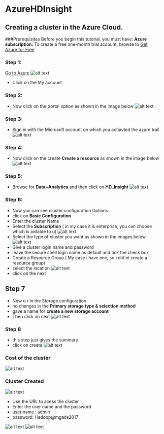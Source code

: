 # AzureHDInsight
## Creating a cluster in the Azure Cloud.

###Prerequisites
Before you begin this tutorial, you must have:
**Azure subscription:** To create a free one-month trial account, browse to [Get Azure for Free](https://azure.microsoft.com/en-us/free/)

### Step 1:
[Go to Azure](https://azure.microsoft.com/)
![alt text](https://github.com/udayallu/AzureHDInsight/blob/master/azure_clus/img1.PNG)
- Click on the My account

### Step 2:
- Now click on the portal option as shown in the image below 
![alt text](https://github.com/udayallu/AzureHDInsight/blob/master/azure_clus/img2.PNG)

### Step 3:
- Sign in with the Microsoft account on which you actiavted the azure trail
![alt text](https://github.com/udayallu/AzureHDInsight/blob/master/azure_clus/img3.PNG)

### Step 4:
- Now click on the create **Create a resource** as shown in the image below 
![alt text](https://github.com/udayallu/AzureHDInsight/blob/master/azure_clus/img4.PNG)

### Step 5:
- Browse for **Data+Analytics** and then click on  **HD_Insight**
![alt text](https://github.com/udayallu/AzureHDInsight/blob/master/azure_clus/img5.PNG)

### Step 6:
- Now you can see cluster configuration Options
- click on **Basic Configuration**
- Enter the cluster Name
- Select the **Subscription** ( in my case it is enterprise, you can choose which is avilable to u)
![alt text](https://github.com/udayallu/AzureHDInsight/blob/master/azure_clus/img6.PNG)
- Select the type of cluster you want as shown in the images below
![alt text](https://github.com/udayallu/AzureHDInsight/blob/master/azure_clus/img7.PNG)
- Give a cluster login name and password
- leave the secure shell login name as default and tick the check box
- Create a Resource Group ( My case i have one, so i did'nt create a resource group)
- select the location 
![alt text](https://github.com/udayallu/AzureHDInsight/blob/master/azure_clus/img8.PNG)
- click on the next
## Step 7
- Now u r in the Storage configuration
- no changes in the **Primary storage type & selection method**
- gave a name for **create a new storage account**
- Then click on next
![alt text](https://github.com/udayallu/AzureHDInsight/blob/master/azure_clus/img11.PNG)

### Step 8 
- this step just gives the summary 
- click on create
![alt text](https://github.com/udayallu/AzureHDInsight/blob/master/azure_clus/img12.PNG)

### Cost of the cluster 
![alt text](https://github.com/udayallu/AzureHDInsight/blob/master/azure_clus/img13.PNG)

### Cluster Created 
![alt text](https://github.com/udayallu/AzureHDInsight/blob/master/azure_clus/img14.PNG)

- Use the URL to acess the cluster 
- Enter the user name and the password 
- user name : admin
- password: Hadoop@mgads2017

![alt text](https://github.com/udayallu/AzureHDInsight/blob/master/azure_clus/img15.PNG)
![alt text](https://github.com/udayallu/AzureHDInsight/blob/master/azure_clus/img16.PNG)
